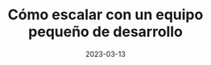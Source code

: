 ---
episode: 85
date: "2023-03-13"
title: Cómo escalar con un equipo pequeño de desarrollo
guest: José Donato
business: Cobre
category: Founder
description: Acompáñanos con José Donato, CTO de Cobre, la startup de gestión financiera para empresas con mayor crecimiento de Colombia. 
insights:
  - <b>La mejor comunicación entre equipos de desarrollo es “sólo la suficiente”.</b> En Cobre las interfaces con las que se conectan sus productos están bien documentadas para que la comunicación entre equipos, ojo, equipos; no colaboradores, sea la más eficiente y ahorren muchísimas horas de gestión.
  - <b>La mejor documentación es el código.</b> En Cobre emplean arquitecturas claras y buenos patrones en su código para que sus desarrolladores puedan cambiar de equipos de trabajo y manipular todo el código del proyecto. 
  - <b>Hay que escalar responsablemente.</b> En Cobre están viendo un crecimiento exponencial mes con mes, por lo que, aquello que funcionaba hace tres meses, tal vez ya no funcione de la misma forma hoy. Así que hay que buscar la mejor manera de escalar responsablemente para tus clientes. 
  - <b>La tecnología no es lo complicado.</b> José nos cuenta que, en muchas de las cosas que rodean a una empresa tech, los retos técnicos suelen ser opacados por aquellos que tienen que ver con un factor humano entrópico.
---